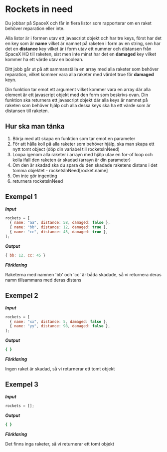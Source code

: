 # Rockets in need

Du jobbar på SpaceX och får in flera listor som rapporterar om en raket behöver reparation eller inte.

Alla listor är i formen utav ett javascript objekt och har tre keys, först har det en key som är **name** vilket är namnet på raketen i form av en string, sen har det en **distance** key vilket är i form utav ett nummer och distansen från SpaceX HQ till raketen, sist men inte minst har det en **damaged** key vilket kommer ha ett värde utav en boolean.

Ditt jobb går ut på att sammanställa en array med alla raketer som behöver reparation, vilket kommer vara alla raketer med värdet true för **damaged** keyn.

Din funktion tar emot ett argument vilket kommer vara en array där alla element är ett javascript objekt med den form som beskrivs ovan. Din funktion ska returnera ett javascript objekt där alla keys är namnet på raketen som behöver hjälp och alla dessa keys ska ha ett värde som är distansen till raketen.

## Hur ska man tänka

1. Börja med att skapa en funktion som tar emot en parameter
2. För att hålla koll på alla raketer som behöver hjälp, ska man skapa ett nytt tomt object (döp din variabel till rocketsInNeed)
3. Loopa igenom alla raketer i arrayn med hjälp utav en for-of loop och kolla ifall den raketen är skadad (arrayn är din parameter)
4. Om den är skadad ska du spara du den skadade raketens distans i det tomma objektet - rocketsInNeed[rocket.name]
5. Om inte gör ingenting
6. returnera rocketsInNeed

## Exempel 1

**_Input_**

```js
rockets = [
  { name: "aa", distance: 58, damaged: false },
  { name: "bb", distance: 12, damaged: true },
  { name: "cc", distance: 45, damaged: true },
];
```

**_Output_**

```js
{ bb: 12, cc: 45 }
```

**_Förklaring_**

Raketerna med namnen 'bb' och 'cc' är båda skadade, så vi returnera deras namn tillsammans med deras distans

## Exempel 2

**_Input_**

```js
rockets = [
  { name: "xx", distance: 5, damaged: false },
  { name: "yy", distance: 98, damaged: false },
];
```

**_Output_**

```bash
{ }
```

**_Förklaring_**

Ingen raket är skadad, så vi returnerar ett tomt objekt

## Exempel 3

**_Input_**

```js
rockets = [];
```

**_Output_**

```bash
{ }
```

**_Förklaring_**

Det finns inga raketer, så vi returnerar ett tomt objekt
